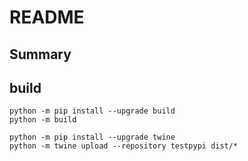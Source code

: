 # README

## Summary

## build

```shell
python -m pip install --upgrade build
python -m build
```

```shell
python -m pip install --upgrade twine
python -m twine upload --repository testpypi dist/*

```